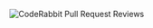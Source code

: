 ![CodeRabbit Pull Request Reviews](https://img.shields.io/coderabbit/prs/github/guneetgarg/CoreJavaSelenium?utm_source=oss&utm_medium=github&utm_campaign=guneetgarg%2FCoreJavaSelenium&labelColor=171717&color=FF570A&link=https%3A%2F%2Fcoderabbit.ai&label=CodeRabbit+Reviews)
